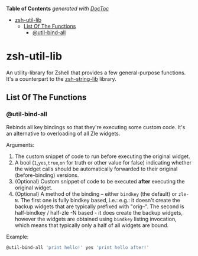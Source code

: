 <!-- START doctoc generated TOC please keep comment here to allow auto update -->

<!-- DON'T EDIT THIS SECTION, INSTEAD RE-RUN doctoc TO UPDATE -->

**Table of Contents** *generated with [DocToc](https://github.com/thlorenz/doctoc)*

- [zsh-util-lib](#zsh-util-lib)
  - [List Of The Functions](#list-of-the-functions)
    - [@util-bind-all](#util-bind-all)

<!-- END doctoc generated TOC please keep comment here to allow auto update -->

# zsh-util-lib

An utility-library for Zshell that provides a few general-purpose functions. It's a counterpart to the
[zsh-string-lib](https://github.com/zdharma/zsh-string-lib) library.

## List Of The Functions

### @util-bind-all

Rebinds all key bindings so that they're executing some custom code. It's an alternative to overloading of all Zle
widgets.

Arguments:

1. The custom snippet of code to run before executing the original widget.
1. A bool (`1`,`yes`,`true`,`on` for truth or other value for false) indicating whether the widget calls should be
   automatically forwarded to their original (before-binding) versions.
1. (Optional) Custom snippet of code to be executed **after** executing the original widget.
1. (Optional) A method of the binding – either `bindkey` (the default) or `zle-N`. The first one is fully bindkey based,
   i.e.: e.g.: it doesn't create the backup widgets that are typically prefixed with "orig–". The second is half-bindkey
   / half-zle -N based - it does create the backup widgets, however the widgets are obtained using `bindkey` listing
   invocation, which means that typically only a half of all widgets are bound.

Example:

```zsh
@util-bind-all 'print hello!' yes 'print hello after!'
```

<!-- vim:set ft=markdown tw=80 fo+=an1 autoindent: -->
